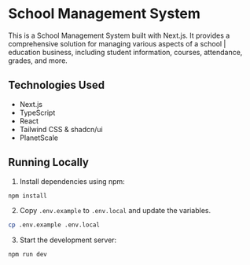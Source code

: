 # School Management System

This is a School Management System built with Next.js. It provides a comprehensive solution for managing various aspects of a school | education business, including student information, courses, attendance, grades, and more.

## Technologies Used

- Next.js
- TypeScript
- React
- Tailwind CSS & shadcn/ui
- PlanetScale

## Running Locally

1. Install dependencies using npm:

```sh
npm install
```

2. Copy `.env.example` to `.env.local` and update the variables.

```sh
cp .env.example .env.local
```

3. Start the development server:

```sh
npm run dev
```
